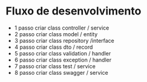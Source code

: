 
# Fluxo de desenvolvimento
* 1 passo criar class controller / service 
* 2 passo criar class model / entity
* 3 passo criar class repository /interface
* 4 passo criar class dto / record
* 5 passo criar class validation / handler
* 6 passo criar class exception / handler
* 7 passo criar class test / service
* 8 passo criar class swagger / service 
